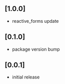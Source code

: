 ## [1.0.0]
* reactive_forms update

## [0.1.0]
* package version bump

## [0.0.1]

* initial release
